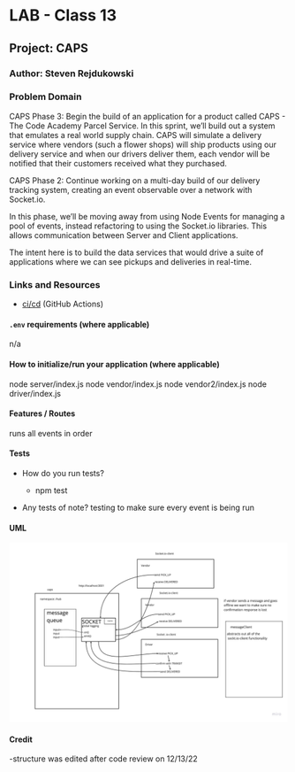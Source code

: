 # LAB - Class 13

## Project: CAPS

### Author: Steven Rejdukowski

### Problem Domain

CAPS Phase 3: Begin the build of an application for a product called CAPS - The Code Academy Parcel Service. In this sprint, we’ll build out a system that emulates a real world supply chain. CAPS will simulate a delivery service where vendors (such a flower shops) will ship products using our delivery service and when our drivers deliver them, each vendor will be notified that their customers received what they purchased.

CAPS Phase 2: Continue working on a multi-day build of our delivery tracking system, creating an event observable over a network with Socket.io.

In this phase, we’ll be moving away from using Node Events for managing a pool of events, instead refactoring to using the Socket.io libraries. This allows communication between Server and Client applications.

The intent here is to build the data services that would drive a suite of applications where we can see pickups and deliveries in real-time.

### Links and Resources

- [ci/cd](https://github.com/Stevenrej/caps/actions) (GitHub Actions)

#### `.env` requirements (where applicable)

n/a

#### How to initialize/run your application (where applicable)

node server/index.js
node vendor/index.js
node vendor2/index.js
node driver/index.js

#### Features / Routes

runs all events in order

#### Tests

- How do you run tests?
  - npm test

- Any tests of note?
testing to make sure every event is being run

#### UML

![uml](lab13.jpeg)


#### Credit

-structure was edited after code review on 12/13/22
